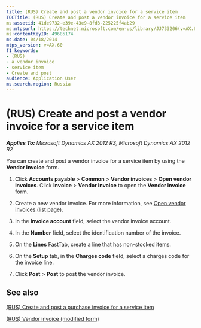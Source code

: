 ```yaml
---
title: (RUS) Create and post a vendor invoice for a service item
TOCTitle: (RUS) Create and post a vendor invoice for a service item
ms:assetid: 41de9732-e39e-43e9-8fd3-225225f4ab29
ms:mtpsurl: https://technet.microsoft.com/en-us/library/JJ733206(v=AX.60)
ms:contentKeyID: 49685174
ms.date: 04/18/2014
mtps_version: v=AX.60
f1_keywords:
- (RUS)
- a vendor invoice
- service item
- Create and post
audience: Application User
ms.search.region: Russia
---
```


# (RUS) Create and post a vendor invoice for a service item 


_**Applies To:** Microsoft Dynamics AX 2012 R3, Microsoft Dynamics AX 2012 R2_

You can create and post a vendor invoice for a service item by using the **Vendor invoice** form.

1.  Click **Accounts payable** \> **Common** \> **Vendor invoices** \> **Open vendor invoices**. Click **Invoice** \> **Vendor invoice** to open the **Vendor invoice** form.

2.  Create a new vendor invoice. For more information, see [Open vendor invoices (list page)](https://technet.microsoft.com/en-us/library/hh454986\(v=ax.60\)).

3.  In the **Invoice account** field, select the vendor invoice account.

4.  In the **Number** field, select the identification number of the invoice.

5.  On the **Lines** FastTab, create a line that has non-stocked items.

6.  On the **Setup** tab, in the **Charges code** field, select a charges code for the invoice line.

7.  Click **Post** \> **Post** to post the vendor invoice.

## See also

[(RUS) Create and post a purchase invoice for a service item](rus-create-and-post-a-purchase-invoice-for-a-service-item.md)

[(RUS) Vendor invoice (modified form)](https://technet.microsoft.com/en-us/library/jj733265\(v=ax.60\))

  


